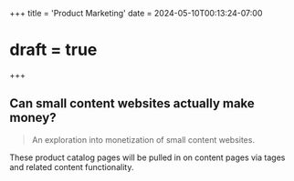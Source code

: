 +++
title = 'Product Marketing'
date = 2024-05-10T00:13:24-07:00
# draft = true
+++

## Can small content websites actually make money?

> An exploration into monetization of small content websites.

These product catalog pages will be pulled in on content pages via tages and related content functionality.

<!--more-->